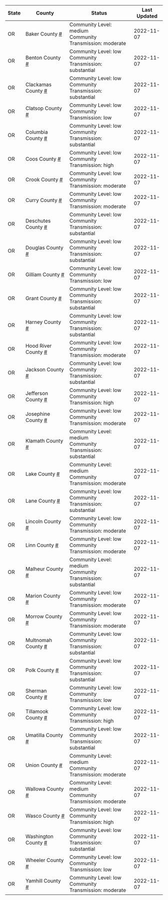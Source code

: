 State | County | Status | Last Updated
--- | --- | --- | --- 
OR | Baker County <a href="#baker_county">#</a> | <a name="baker_county"></a>Community Level: medium<br/>Community Transmission: moderate | 2022-11-07
OR | Benton County <a href="#benton_county">#</a> | <a name="benton_county"></a>Community Level: low<br/>Community Transmission: substantial | 2022-11-07
OR | Clackamas County <a href="#clackamas_county">#</a> | <a name="clackamas_county"></a>Community Level: low<br/>Community Transmission: substantial | 2022-11-07
OR | Clatsop County <a href="#clatsop_county">#</a> | <a name="clatsop_county"></a>Community Level: low<br/>Community Transmission: low | 2022-11-07
OR | Columbia County <a href="#columbia_county">#</a> | <a name="columbia_county"></a>Community Level: low<br/>Community Transmission: substantial | 2022-11-07
OR | Coos County <a href="#coos_county">#</a> | <a name="coos_county"></a>Community Level: low<br/>Community Transmission: high | 2022-11-07
OR | Crook County <a href="#crook_county">#</a> | <a name="crook_county"></a>Community Level: low<br/>Community Transmission: moderate | 2022-11-07
OR | Curry County <a href="#curry_county">#</a> | <a name="curry_county"></a>Community Level: low<br/>Community Transmission: moderate | 2022-11-07
OR | Deschutes County <a href="#deschutes_county">#</a> | <a name="deschutes_county"></a>Community Level: low<br/>Community Transmission: substantial | 2022-11-07
OR | Douglas County <a href="#douglas_county">#</a> | <a name="douglas_county"></a>Community Level: low<br/>Community Transmission: substantial | 2022-11-07
OR | Gilliam County <a href="#gilliam_county">#</a> | <a name="gilliam_county"></a>Community Level: low<br/>Community Transmission: low | 2022-11-07
OR | Grant County <a href="#grant_county">#</a> | <a name="grant_county"></a>Community Level: low<br/>Community Transmission: substantial | 2022-11-07
OR | Harney County <a href="#harney_county">#</a> | <a name="harney_county"></a>Community Level: low<br/>Community Transmission: substantial | 2022-11-07
OR | Hood River County <a href="#hood_river_county">#</a> | <a name="hood_river_county"></a>Community Level: low<br/>Community Transmission: moderate | 2022-11-07
OR | Jackson County <a href="#jackson_county">#</a> | <a name="jackson_county"></a>Community Level: low<br/>Community Transmission: substantial | 2022-11-07
OR | Jefferson County <a href="#jefferson_county">#</a> | <a name="jefferson_county"></a>Community Level: low<br/>Community Transmission: high | 2022-11-07
OR | Josephine County <a href="#josephine_county">#</a> | <a name="josephine_county"></a>Community Level: low<br/>Community Transmission: moderate | 2022-11-07
OR | Klamath County <a href="#klamath_county">#</a> | <a name="klamath_county"></a>Community Level: medium<br/>Community Transmission: substantial | 2022-11-07
OR | Lake County <a href="#lake_county">#</a> | <a name="lake_county"></a>Community Level: medium<br/>Community Transmission: moderate | 2022-11-07
OR | Lane County <a href="#lane_county">#</a> | <a name="lane_county"></a>Community Level: low<br/>Community Transmission: substantial | 2022-11-07
OR | Lincoln County <a href="#lincoln_county">#</a> | <a name="lincoln_county"></a>Community Level: low<br/>Community Transmission: moderate | 2022-11-07
OR | Linn County <a href="#linn_county">#</a> | <a name="linn_county"></a>Community Level: low<br/>Community Transmission: moderate | 2022-11-07
OR | Malheur County <a href="#malheur_county">#</a> | <a name="malheur_county"></a>Community Level: medium<br/>Community Transmission: substantial | 2022-11-07
OR | Marion County <a href="#marion_county">#</a> | <a name="marion_county"></a>Community Level: low<br/>Community Transmission: moderate | 2022-11-07
OR | Morrow County <a href="#morrow_county">#</a> | <a name="morrow_county"></a>Community Level: low<br/>Community Transmission: moderate | 2022-11-07
OR | Multnomah County <a href="#multnomah_county">#</a> | <a name="multnomah_county"></a>Community Level: low<br/>Community Transmission: substantial | 2022-11-07
OR | Polk County <a href="#polk_county">#</a> | <a name="polk_county"></a>Community Level: low<br/>Community Transmission: substantial | 2022-11-07
OR | Sherman County <a href="#sherman_county">#</a> | <a name="sherman_county"></a>Community Level: low<br/>Community Transmission: low | 2022-11-07
OR | Tillamook County <a href="#tillamook_county">#</a> | <a name="tillamook_county"></a>Community Level: low<br/>Community Transmission: high | 2022-11-07
OR | Umatilla County <a href="#umatilla_county">#</a> | <a name="umatilla_county"></a>Community Level: low<br/>Community Transmission: substantial | 2022-11-07
OR | Union County <a href="#union_county">#</a> | <a name="union_county"></a>Community Level: medium<br/>Community Transmission: moderate | 2022-11-07
OR | Wallowa County <a href="#wallowa_county">#</a> | <a name="wallowa_county"></a>Community Level: medium<br/>Community Transmission: moderate | 2022-11-07
OR | Wasco County <a href="#wasco_county">#</a> | <a name="wasco_county"></a>Community Level: low<br/>Community Transmission: high | 2022-11-07
OR | Washington County <a href="#washington_county">#</a> | <a name="washington_county"></a>Community Level: low<br/>Community Transmission: substantial | 2022-11-07
OR | Wheeler County <a href="#wheeler_county">#</a> | <a name="wheeler_county"></a>Community Level: low<br/>Community Transmission: low | 2022-11-07
OR | Yamhill County <a href="#yamhill_county">#</a> | <a name="yamhill_county"></a>Community Level: low<br/>Community Transmission: moderate | 2022-11-07
